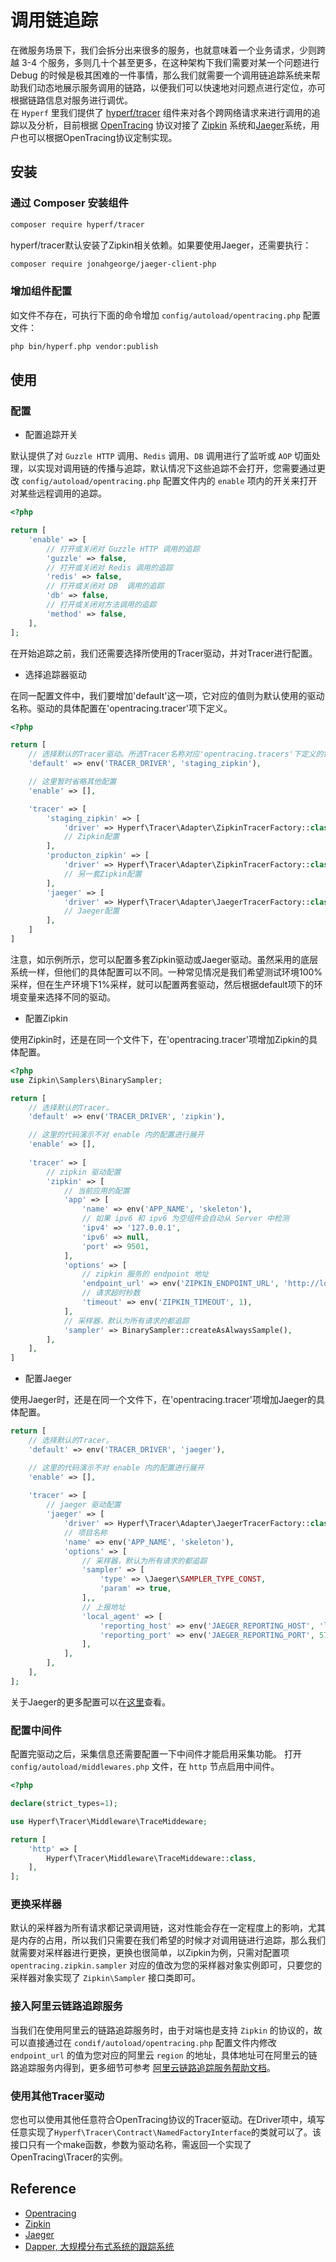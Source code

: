 # 调用链追踪

在微服务场景下，我们会拆分出来很多的服务，也就意味着一个业务请求，少则跨越 3-4 个服务，多则几十个甚至更多，在这种架构下我们需要对某一个问题进行 Debug 的时候是极其困难的一件事情，那么我们就需要一个调用链追踪系统来帮助我们动态地展示服务调用的链路，以便我们可以快速地对问题点进行定位，亦可根据链路信息对服务进行调优。   
在 `Hyperf` 里我们提供了 [hyperf/tracer](https://github.com/hyperf-cloud/tracer) 组件来对各个跨网络请求来进行调用的追踪以及分析，目前根据 [OpenTracing](https://opentracing.io) 协议对接了 [Zipkin](https://zipkin.io/) 系统和[Jaeger](https://www.jaegertracing.io/)系统，用户也可以根据OpenTracing协议定制实现。

## 安装

### 通过 Composer 安装组件

```bash
composer require hyperf/tracer
```

hyperf/tracer默认安装了Zipkin相关依赖。如果要使用Jaeger，还需要执行：

```bash
composer require jonahgeorge/jaeger-client-php
```

### 增加组件配置

如文件不存在，可执行下面的命令增加 `config/autoload/opentracing.php` 配置文件：

```bash
php bin/hyperf.php vendor:publish
```

## 使用

### 配置

- 配置追踪开关

默认提供了对 `Guzzle HTTP` 调用、`Redis` 调用、`DB` 调用进行了监听或 `AOP` 切面处理，以实现对调用链的传播与追踪，默认情况下这些追踪不会打开，您需要通过更改 `config/autoload/opentracing.php` 配置文件内的 `enable` 项内的开关来打开对某些远程调用的追踪。

```php
<?php

return [
    'enable' => [
        // 打开或关闭对 Guzzle HTTP 调用的追踪
        'guzzle' => false,
        // 打开或关闭对 Redis 调用的追踪
        'redis' => false,
        // 打开或关闭对 DB  调用的追踪
        'db' => false,
        // 打开或关闭对方法调用的追踪
        'method' => false,
    ],
];
```

在开始追踪之前，我们还需要选择所使用的Tracer驱动，并对Tracer进行配置。

- 选择追踪器驱动

在同一配置文件中，我们要增加'default'这一项，它对应的值则为默认使用的驱动名称。驱动的具体配置在'opentracing.tracer'项下定义。

```php
<?php

return [
    // 选择默认的Tracer驱动。所选Tracer名称对应'opentracing.tracers'下定义的键。
    'default' => env('TRACER_DRIVER', 'staging_zipkin'),

    // 这里暂时省略其他配置
    'enable' => [],

    'tracer' => [
        'staging_zipkin' => [
            'driver' => Hyperf\Tracer\Adapter\ZipkinTracerFactory::class,
            // Zipkin配置
        ],
        'producton_zipkin' => [
            'driver' => Hyperf\Tracer\Adapter\ZipkinTracerFactory::class,
            // 另一套Zipkin配置
        ],
        'jaeger' => [
            'driver' => Hyperf\Tracer\Adapter\JaegerTracerFactory::class,
            // Jaeger配置
        ],
    ]
]
```

注意，如示例所示，您可以配置多套Zipkin驱动或Jaeger驱动。虽然采用的底层系统一样，但他们的具体配置可以不同。一种常见情况是我们希望测试环境100%采样，但在生产环境下1%采样，就可以配置两套驱动，然后根据default项下的环境变量来选择不同的驱动。

- 配置Zipkin

使用Zipkin时，还是在同一个文件下，在'opentracing.tracer'项增加Zipkin的具体配置。

```php
<?php
use Zipkin\Samplers\BinarySampler;

return [
    // 选择默认的Tracer。
    'default' => env('TRACER_DRIVER', 'zipkin'),

    // 这里的代码演示不对 enable 内的配置进行展开
    'enable' => [],
    
    'tracer' => [
        // zipkin 驱动配置
        'zipkin' => [
            // 当前应用的配置
            'app' => [
                'name' => env('APP_NAME', 'skeleton'),
                // 如果 ipv6 和 ipv6 为空组件会自动从 Server 中检测
                'ipv4' => '127.0.0.1',
                'ipv6' => null,
                'port' => 9501,
            ],
            'options' => [
                // zipkin 服务的 endpoint 地址
                'endpoint_url' => env('ZIPKIN_ENDPOINT_URL', 'http://localhost:9411/api/v2/spans'),
                // 请求超时秒数
                'timeout' => env('ZIPKIN_TIMEOUT', 1),
            ],
            // 采样器，默认为所有请求的都追踪
            'sampler' => BinarySampler::createAsAlwaysSample(),
        ],
    ],
]
```

- 配置Jaeger

使用Jaeger时，还是在同一个文件下，在'opentracing.tracer'项增加Jaeger的具体配置。

```php
return [
    // 选择默认的Tracer。
    'default' => env('TRACER_DRIVER', 'jaeger'),

    // 这里的代码演示不对 enable 内的配置进行展开
    'enable' => [],
    
    'tracer' => [
        // jaeger 驱动配置
        'jaeger' => [
            'driver' => Hyperf\Tracer\Adapter\JaegerTracerFactory::class,
            // 项目名称
            'name' => env('APP_NAME', 'skeleton'),
            'options' => [
                // 采样器，默认为所有请求的都追踪
                'sampler' => [
                    'type' => \Jaeger\SAMPLER_TYPE_CONST,
                    'param' => true,
                ],,
                // 上报地址
                'local_agent' => [
                    'reporting_host' => env('JAEGER_REPORTING_HOST', 'localhost'),
                    'reporting_port' => env('JAEGER_REPORTING_PORT', 5775),
                ],
            ],
        ],
    ],
];
```
关于Jaeger的更多配置可以在[这里](https://github.com/jonahgeorge/jaeger-client-php)查看。

### 配置中间件

配置完驱动之后，采集信息还需要配置一下中间件才能启用采集功能。
打开 `config/autoload/middlewares.php` 文件，在 `http` 节点启用中间件。

```php
<?php

declare(strict_types=1);

use Hyperf\Tracer\Middleware\TraceMiddeware;

return [
    'http' => [
        Hyperf\Tracer\Middleware\TraceMiddeware::class,
    ],
];
```

### 更换采样器

默认的采样器为所有请求都记录调用链，这对性能会存在一定程度上的影响，尤其是内存的占用，所以我们只需要在我们希望的时候才对调用链进行追踪，那么我们就需要对采样器进行更换，更换也很简单，以Zipkin为例，只需对配置项 `opentracing.zipkin.sampler` 对应的值改为您的采样器对象实例即可，只要您的采样器对象实现了 `Zipkin\Sampler` 接口类即可。

### 接入阿里云链路追踪服务

当我们在使用阿里云的链路追踪服务时，由于对端也是支持 `Zipkin` 的协议的，故可以直接通过在 `condif/autoload/opentracing.php` 配置文件内修改 `endpoint_url` 的值为您对应的阿里云 `region` 的地址，具体地址可在阿里云的链路追踪服务内得到，更多细节可参考 [阿里云链路追踪服务帮助文档](https://help.aliyun.com/document_detail/100031.html?spm=a2c4g.11186623.6.547.68f974dcZlg4Mv)。

### 使用其他Tracer驱动

您也可以使用其他任意符合OpenTracing协议的Tracer驱动。在Driver项中，填写任意实现了`Hyperf\Tracer\Contract\NamedFactoryInterface`的类就可以了。该接口只有一个make函数，参数为驱动名称，需返回一个实现了OpenTracing\Tracer的实例。

## Reference

- [Opentracing](https://opentracing.io)
- [Zipkin](https://zipkin.io/)
- [Jaeger](https://www.jaegertracing.io/)
- [Dapper, 大规模分布式系统的跟踪系统](https://bigbully.github.io/Dapper-translation/)

